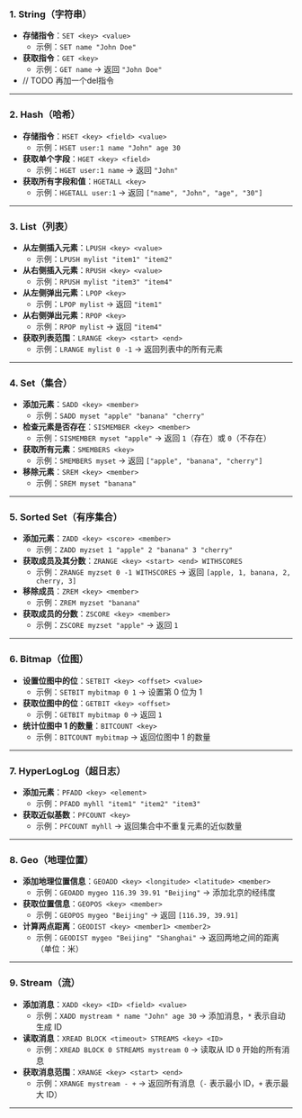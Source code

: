 ### 1. **String（字符串）**
- **存储指令**：`SET <key> <value>`
    - 示例：`SET name "John Doe"`
- **获取指令**：`GET <key>`
    - 示例：`GET name` → 返回 `"John Doe"`
- // TODO 再加一个del指令

---

### 2. **Hash（哈希）**
- **存储指令**：`HSET <key> <field> <value>`
    - 示例：`HSET user:1 name "John" age 30`
- **获取单个字段**：`HGET <key> <field>`
    - 示例：`HGET user:1 name` → 返回 `"John"`
- **获取所有字段和值**：`HGETALL <key>`
    - 示例：`HGETALL user:1` → 返回 `["name", "John", "age", "30"]`

---

### 3. **List（列表）**
- **从左侧插入元素**：`LPUSH <key> <value>`
    - 示例：`LPUSH mylist "item1" "item2"`
- **从右侧插入元素**：`RPUSH <key> <value>`
    - 示例：`RPUSH mylist "item3" "item4"`
- **从左侧弹出元素**：`LPOP <key>`
    - 示例：`LPOP mylist` → 返回 `"item1"`
- **从右侧弹出元素**：`RPOP <key>`
    - 示例：`RPOP mylist` → 返回 `"item4"`
- **获取列表范围**：`LRANGE <key> <start> <end>`
    - 示例：`LRANGE mylist 0 -1` → 返回列表中的所有元素

---

### 4. **Set（集合）**
- **添加元素**：`SADD <key> <member>`
    - 示例：`SADD myset "apple" "banana" "cherry"`
- **检查元素是否存在**：`SISMEMBER <key> <member>`
    - 示例：`SISMEMBER myset "apple"` → 返回 `1`（存在）或 `0`（不存在）
- **获取所有元素**：`SMEMBERS <key>`
    - 示例：`SMEMBERS myset` → 返回 `["apple", "banana", "cherry"]`
- **移除元素**：`SREM <key> <member>`
    - 示例：`SREM myset "banana"`

---

### 5. **Sorted Set（有序集合）**
- **添加元素**：`ZADD <key> <score> <member>`
    - 示例：`ZADD myzset 1 "apple" 2 "banana" 3 "cherry"`
- **获取成员及其分数**：`ZRANGE <key> <start> <end> WITHSCORES`
    - 示例：`ZRANGE myzset 0 -1 WITHSCORES` → 返回 `[apple, 1, banana, 2, cherry, 3]`
- **移除成员**：`ZREM <key> <member>`
    - 示例：`ZREM myzset "banana"`
- **获取成员的分数**：`ZSCORE <key> <member>`
    - 示例：`ZSCORE myzset "apple"` → 返回 `1`

---

### 6. **Bitmap（位图）**
- **设置位图中的位**：`SETBIT <key> <offset> <value>`
    - 示例：`SETBIT mybitmap 0 1` → 设置第 0 位为 1
- **获取位图中的位**：`GETBIT <key> <offset>`
    - 示例：`GETBIT mybitmap 0` → 返回 `1`
- **统计位图中 1 的数量**：`BITCOUNT <key>`
    - 示例：`BITCOUNT mybitmap` → 返回位图中 1 的数量

---

### 7. **HyperLogLog（超日志）**
- **添加元素**：`PFADD <key> <element>`
    - 示例：`PFADD myhll "item1" "item2" "item3"`
- **获取近似基数**：`PFCOUNT <key>`
    - 示例：`PFCOUNT myhll` → 返回集合中不重复元素的近似数量

---

### 8. **Geo（地理位置）**
- **添加地理位置信息**：`GEOADD <key> <longitude> <latitude> <member>`
    - 示例：`GEOADD mygeo 116.39 39.91 "Beijing"` → 添加北京的经纬度
- **获取位置信息**：`GEOPOS <key> <member>`
    - 示例：`GEOPOS mygeo "Beijing"` → 返回 `[116.39, 39.91]`
- **计算两点距离**：`GEODIST <key> <member1> <member2>`
    - 示例：`GEODIST mygeo "Beijing" "Shanghai"` → 返回两地之间的距离（单位：米）

---

### 9. **Stream（流）**
- **添加消息**：`XADD <key> <ID> <field> <value>`
    - 示例：`XADD mystream * name "John" age 30` → 添加消息，`*` 表示自动生成 ID
- **读取消息**：`XREAD BLOCK <timeout> STREAMS <key> <ID>`
    - 示例：`XREAD BLOCK 0 STREAMS mystream 0` → 读取从 ID `0` 开始的所有消息
- **获取消息范围**：`XRANGE <key> <start> <end>`
    - 示例：`XRANGE mystream - +` → 返回所有消息（`-` 表示最小 ID，`+` 表示最大 ID）

---

